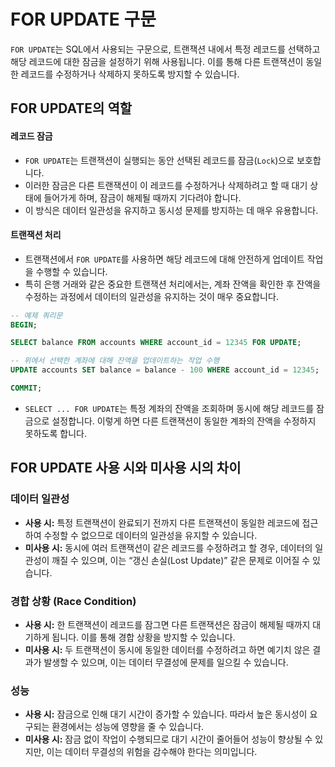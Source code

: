 # FOR UPDATE 구문

`FOR UPDATE`는 SQL에서 사용되는 구문으로, 트랜잭션 내에서 특정 레코드를 선택하고 해당 레코드에 대한 잠금을 설정하기 위해 사용됩니다. 이를 통해 다른 트랜잭션이 동일한 레코드를 수정하거나 삭제하지 못하도록 방지할 수 있습니다.

## FOR UPDATE의 역할

#### 레코드 잠금

- `FOR UPDATE`는 트랜잭션이 실행되는 동안 선택된 레코드를 잠금(`Lock`)으로 보호합니다.
- 이러한 잠금은 다른 트랜잭션이 이 레코드를 수정하거나 삭제하려고 할 때 대기 상태에 들어가게 하며, 잠금이 해제될 때까지 기다려야 합니다.
- 이 방식은 데이터 일관성을 유지하고 동시성 문제를 방지하는 데 매우 유용합니다.

#### 트랜잭션 처리

- 트랜잭션에서 `FOR UPDATE`를 사용하면 해당 레코드에 대해 안전하게 업데이트 작업을 수행할 수 있습니다.
- 특히 은행 거래와 같은 중요한 트랜잭션 처리에서는, 계좌 잔액을 확인한 후 잔액을 수정하는 과정에서 데이터의 일관성을 유지하는 것이 매우 중요합니다.

```sql
-- 예제 쿼리문
BEGIN;

SELECT balance FROM accounts WHERE account_id = 12345 FOR UPDATE;

-- 위에서 선택한 계좌에 대해 잔액을 업데이트하는 작업 수행
UPDATE accounts SET balance = balance - 100 WHERE account_id = 12345;

COMMIT;
```

- `SELECT ... FOR UPDATE`는 특정 계좌의 잔액을 조회하며 동시에 해당 레코드를 잠금으로 설정합니다. 이렇게 하면 다른 트랜잭션이 동일한 계좌의 잔액을 수정하지 못하도록 합니다.

## FOR UPDATE 사용 시와 미사용 시의 차이

### 데이터 일관성

- **사용 시:** 특정 트랜잭션이 완료되기 전까지 다른 트랜잭션이 동일한 레코드에 접근하여 수정할 수 없으므로 데이터의 일관성을 유지할 수 있습니다.
- **미사용 시:** 동시에 여러 트랜잭션이 같은 레코드를 수정하려고 할 경우, 데이터의 일관성이 깨질 수 있으며, 이는 “갱신 손실(Lost Update)” 같은 문제로 이어질 수 있습니다.

### 경합 상황 (Race Condition)

- **사용 시:** 한 트랜잭션이 레코드를 잠그면 다른 트랜잭션은 잠금이 해제될 때까지 대기하게 됩니다. 이를 통해 경합 상황을 방지할 수 있습니다.
- **미사용 시:** 두 트랜잭션이 동시에 동일한 데이터를 수정하려고 하면 예기치 않은 결과가 발생할 수 있으며, 이는 데이터 무결성에 문제를 일으킬 수 있습니다.

### 성능

- **사용 시:** 잠금으로 인해 대기 시간이 증가할 수 있습니다. 따라서 높은 동시성이 요구되는 환경에서는 성능에 영향을 줄 수 있습니다.
- **미사용 시:** 잠금 없이 작업이 수행되므로 대기 시간이 줄어들어 성능이 향상될 수 있지만, 이는 데이터 무결성의 위험을 감수해야 한다는 의미입니다.
